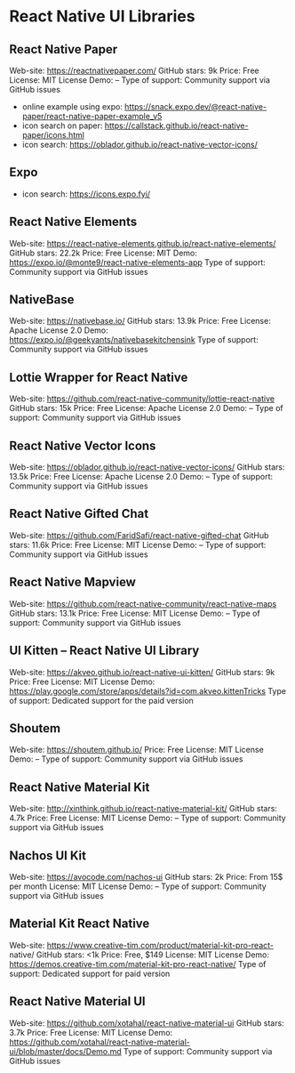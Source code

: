 # React Native UI Libraries

## React Native Paper
Web-site: https://reactnativepaper.com/
GitHub stars: 9k
Price: Free
License: MIT License
Demo: –
Type of support: Community support via GitHub issues

- online example using expo: https://snack.expo.dev/@react-native-paper/react-native-paper-example_v5
- icon search on paper: https://callstack.github.io/react-native-paper/icons.html
- icon search: https://oblador.github.io/react-native-vector-icons/

## Expo

- icon search: https://icons.expo.fyi/

## React Native Elements
Web-site: https://react-native-elements.github.io/react-native-elements/
GitHub stars: 22.2k
Price: Free
License: MIT
Demo: https://expo.io/@monte9/react-native-elements-app
Type of support: Community support via GitHub issues

## NativeBase
Web-site: https://nativebase.io/
GitHub stars: 13.9k
Price: Free
License: Apache License 2.0
Demo: https://expo.io/@geekyants/nativebasekitchensink
Type of support: Community support via GitHub issues

## Lottie Wrapper for React Native
Web-site: https://github.com/react-native-community/lottie-react-native
GitHub stars: 15k
Price: Free
License: Apache License 2.0
Demo: –
Type of support: Community support via GitHub issues

## React Native Vector Icons
Web-site: https://oblador.github.io/react-native-vector-icons/
GitHub stars: 13.5k
Price: Free
License: Apache License 2.0
Demo: –
Type of support: Community support via GitHub issues

## React Native Gifted Chat
Web-site: https://github.com/FaridSafi/react-native-gifted-chat
GitHub stars: 11.6k
Price: Free
License: MIT License
Demo: –
Type of support: Community support via GitHub issues

## React Native Mapview
Web-site: https://github.com/react-native-community/react-native-maps
GitHub stars: 13.1k
Price: Free
License: MIT License
Demo: –
Type of support: Community support via GitHub issues

## UI Kitten – React Native UI Library 
Web-site: https://akveo.github.io/react-native-ui-kitten/
GitHub stars: 9k
Price: Free
License: MIT License
Demo: https://play.google.com/store/apps/details?id=com.akveo.kittenTricks
Type of support: Dedicated support for the paid version

## Shoutem
Web-site: https://shoutem.github.io/
Price: Free
License: MIT License
Demo: –
Type of support: Community support via GitHub issues

## React Native Material Kit
Web-site: http://xinthink.github.io/react-native-material-kit/
GitHub stars: 4.7k
Price: Free
License: MIT License
Demo: –
Type of support: Community support via GitHub issues

## Nachos UI Kit
Web-site: https://avocode.com/nachos-ui
GitHub stars: 2k
Price: From 15$ per month
License: MIT License
Demo: –
Type of support: Community support via GitHub issues

## Material Kit React Native
Web-site: https://www.creative-tim.com/product/material-kit-pro-react-
native/
GitHub stars: <1k
Price: Free, $149
License: MIT License
Demo: https://demos.creative-tim.com/material-kit-pro-react-native/
Type of support: Dedicated support for paid version

## React Native Material UI
Web-site: https://github.com/xotahal/react-native-material-ui
GitHub stars: 3.7k
Price: Free
License: MIT License
Demo: https://github.com/xotahal/react-native-material-ui/blob/master/docs/Demo.md
Type of support: Community support via GitHub issues

